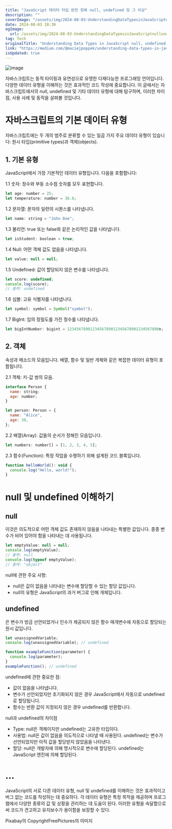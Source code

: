 ```yaml
---
title: "JavaScript 데이터 타입 완전 정복 null, undefined 및 그 이상"
description: ""
coverImage: "/assets/img/2024-08-03-UnderstandingDataTypesinJavaScriptnullundefinedandBeyond_0.png"
date: 2024-08-03 18:30
ogImage:
  url: /assets/img/2024-08-03-UnderstandingDataTypesinJavaScriptnullundefinedandBeyond_0.png
tag: Tech
originalTitle: "Understanding Data Types in JavaScript null, undefined, and Beyond"
link: "https://medium.com/@maciejpoppek/understanding-data-types-in-javascript-null-undefined-and-beyond-f3674995c9f8"
isUpdated: true
---
```


![image](/assets/img/2024-08-03-UnderstandingDataTypesinJavaScriptnullundefinedandBeyond_0.png)

자바스크립트는 동적 타이핑과 유연성으로 유명한 다재다능한 프로그래밍 언어입니다. 다양한 데이터 유형을 이해하는 것은 효과적인 코드 작성에 중요합니다. 이 글에서는 자바스크립트에서의 null, undefined 및 기타 데이터 유형에 대해 탐구하며, 이러한 차이점, 사용 사례 및 동작을 살펴볼 것입니다.

# 자바스크립트의 기본 데이터 유형

자바스크립트에는 두 개의 범주로 분류할 수 있는 일곱 가지 주요 데이터 유형이 있습니다: 원시 타입(primitive types)과 객체(objects).

<div class="content-ad"></div>

## 1. 기본 유형

JavaScript에서 가장 기본적인 데이터 유형입니다. 다음을 포함합니다:

1.1 숫자: 정수와 부동 소수점 숫자를 모두 표현합니다.

```js
let age: number = 25;
let temperature: number = 36.6;
```

<div class="content-ad"></div>

1.2 문자열: 문자의 일련의 시퀀스를 나타냅니다.

```js
let name: string = "John Doe";
```

1.3 불리언: true 또는 false와 같은 논리적인 값을 나타냅니다.

```js
let isStudent: boolean = true;
```

<div class="content-ad"></div>

1.4 Null: 어떤 객체 값도 없음을 나타냅니다.

```js
let value: null = null;
```

1.5 Undefined: 값이 할당되지 않은 변수를 나타냅니다.

```js
let score: undefined;
console.log(score);
// 출력: undefined
```

<div class="content-ad"></div>

1.6 심볼: 고유 식별자를 나타냅니다.

```js
let symbol: symbol = Symbol("symbol");
```

1.7 BigInt: 임의 정밀도를 가진 정수를 나타냅니다.

```js
let bigIntNumber: bigint = 1234567890123456789012345678901234567890n;
```

<div class="content-ad"></div>

## 2. 객체

속성과 메소드의 모음입니다. 배열, 함수 및 일반 개체와 같은 복잡한 데이터 유형이 포함됩니다.

2.1 객체: 키-값 쌍의 모음.

```js
interface Person {
  name: string;
  age: number;
}

let person: Person = {
  name: "Alice",
  age: 30,
};
```

<div class="content-ad"></div>

2.2 배열(Array): 값들의 순서가 정해진 모음입니다.

```js
let numbers: number[] = [1, 2, 3, 4, 5];
```

2.3 함수(Function): 특정 작업을 수행하기 위해 설계된 코드 블록입니다.

```js
function helloWorld(): void {
  console.log("Hello, world!");
}
```

<div class="content-ad"></div>

# null 및 undefined 이해하기

## null

이것은 의도적으로 어떤 객체 값도 존재하지 않음을 나타내는 특별한 값입니다. 종종 변수가 비어 있어야 함을 나타내는 데 사용됩니다.

```js
let emptyValue: null = null;
console.log(emptyValue);
// 출력: null
console.log(typeof emptyValue);
// 출력: "object"
```

<div class="content-ad"></div>

null에 관한 주요 사항:

- null은 값이 없음을 나타내는 변수에 할당할 수 있는 할당 값입니다.
- null의 유형은 JavaScript의 과거 버그로 인해 개체입니다.

## undefined

은 변수가 방금 선언되었거나 인수가 제공되지 않은 함수 매개변수에 자동으로 할당되는 원시 값입니다.

<div class="content-ad"></div>

```js
let unassignedVariable;
console.log(unassignedVariable); // undefined

function exampleFunction(parameter) {
  console.log(parameter);
}
exampleFunction(); // undefined
```

undefined에 관한 중요한 점:

- 값이 없음을 나타냅니다.
- 변수가 선언되었지만 초기화되지 않은 경우 JavaScript에서 자동으로 undefined로 할당됩니다.
- 함수는 반환 값이 지정되지 않은 경우 undefined를 반환합니다.

null과 undefined의 차이점

<div class="content-ad"></div>

- Type: null은 객체이지만 undefined는 고유한 타입이다.
- 사용법: null은 값이 없음을 의도적으로 나타낼 때 사용된다. undefined는 변수가 선언되었지만 아직 값을 할당받지 않았음을 나타낸다.
- 할당: null은 개발자에 의해 명시적으로 변수에 할당된다. undefined는 JavaScript 엔진에 의해 할당된다.

# …

JavaScript의 서로 다른 데이터 유형, null 및 undefined를 이해하는 것은 효과적이고 버그 없는 코드를 작성하는 데 중요하다. 각 데이터 유형은 특정 목적을 제공하며 프로그램에서 다양한 종류의 값 및 상황을 관리하는 데 도움이 된다. 이러한 유형을 숙달함으로써 코드가 견고하고 유지보수가 용이함을 보장할 수 있다.

Pixabay의 CopyrightFreePictures의 이미지
